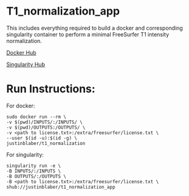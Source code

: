 # T1_normalization_app

This includes everything required to build a docker and corresponding singularity container to perform a minimal FreeSurfer T1 intensity normalization. 

[Docker Hub](https://hub.docker.com/r/justinblaber/t1_normalization/tags/)

[Singularity Hub](https://singularity-hub.org/collections/725)

# Run Instructions:
For docker:
```
sudo docker run --rm \
-v $(pwd)/INPUTS/:/INPUTS/ \
-v $(pwd)/OUTPUTS:/OUTPUTS/ \
-v <path to license.txt>:/extra/freesurfer/license.txt \
--user $(id -u):$(id -g) \
justinblaber/t1_normalization
```
For singularity:
```
singularity run -e \
-B INPUTS/:/INPUTS \
-B OUTPUTS/:/OUTPUTS \
-B <path to license.txt>:/extra/freesurfer/license.txt \
shub://justinblaber/t1_normalization_app
```

